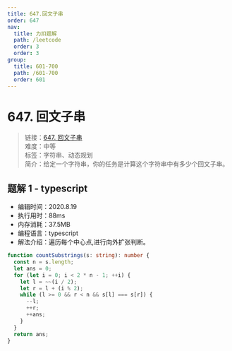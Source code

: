 ```yaml
---
title: 647.回文子串
order: 647
nav:
  title: 力扣题解
  path: /leetcode
  order: 3
  order: 3
group:
  title: 601-700
  path: /601-700
  order: 601
---
```


# 647. 回文子串

> 链接：[647. 回文子串](https://leetcode-cn.com/problems/palindromic-substrings/)  
> 难度：中等  
> 标签：字符串、动态规划  
> 简介：给定一个字符串，你的任务是计算这个字符串中有多少个回文子串。

## 题解 1 - typescript

- 编辑时间：2020.8.19
- 执行用时：88ms
- 内存消耗：37.5MB
- 编程语言：typescript
- 解法介绍：遍历每个中心点,进行向外扩张判断。

```typescript
function countSubstrings(s: string): number {
  const n = s.length;
  let ans = 0;
  for (let i = 0; i < 2 * n - 1; ++i) {
    let l = ~~(i / 2);
    let r = l + (i % 2);
    while (l >= 0 && r < n && s[l] === s[r]) {
      --l;
      ++r;
      ++ans;
    }
  }
  return ans;
}
```
